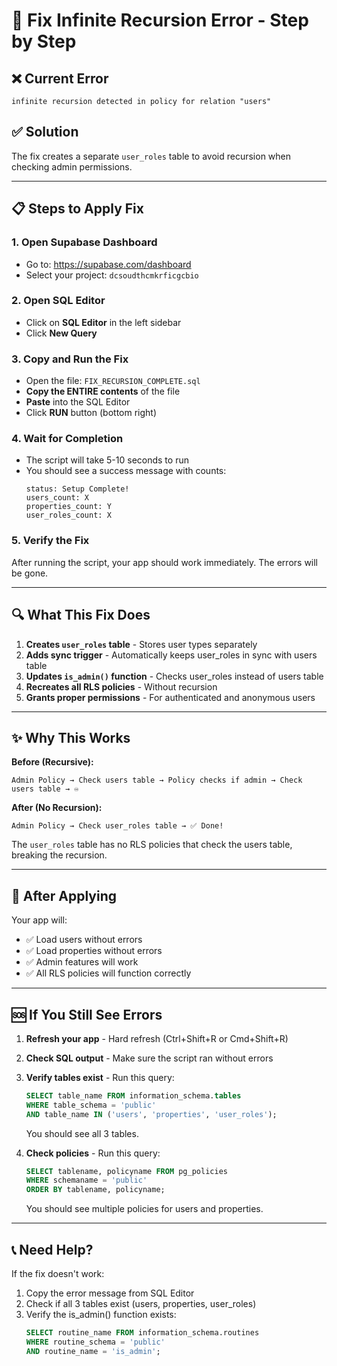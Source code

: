 # 🔧 Fix Infinite Recursion Error - Step by Step

## ❌ Current Error
```
infinite recursion detected in policy for relation "users"
```

## ✅ Solution
The fix creates a separate `user_roles` table to avoid recursion when checking admin permissions.

---

## 📋 Steps to Apply Fix

### 1. Open Supabase Dashboard
- Go to: https://supabase.com/dashboard
- Select your project: `dcsoudthcmkrficgcbio`

### 2. Open SQL Editor
- Click on **SQL Editor** in the left sidebar
- Click **New Query**

### 3. Copy and Run the Fix
- Open the file: `FIX_RECURSION_COMPLETE.sql`
- **Copy the ENTIRE contents** of the file
- **Paste** into the SQL Editor
- Click **RUN** button (bottom right)

### 4. Wait for Completion
- The script will take 5-10 seconds to run
- You should see a success message with counts:
  ```
  status: Setup Complete!
  users_count: X
  properties_count: Y
  user_roles_count: X
  ```

### 5. Verify the Fix
After running the script, your app should work immediately. The errors will be gone.

---

## 🔍 What This Fix Does

1. **Creates `user_roles` table** - Stores user types separately
2. **Adds sync trigger** - Automatically keeps user_roles in sync with users table
3. **Updates `is_admin()` function** - Checks user_roles instead of users table
4. **Recreates all RLS policies** - Without recursion
5. **Grants proper permissions** - For authenticated and anonymous users

---

## ✨ Why This Works

**Before (Recursive):**
```
Admin Policy → Check users table → Policy checks if admin → Check users table → ♾️
```

**After (No Recursion):**
```
Admin Policy → Check user_roles table → ✅ Done!
```

The `user_roles` table has no RLS policies that check the users table, breaking the recursion.

---

## 🎯 After Applying

Your app will:
- ✅ Load users without errors
- ✅ Load properties without errors
- ✅ Admin features will work
- ✅ All RLS policies will function correctly

---

## 🆘 If You Still See Errors

1. **Refresh your app** - Hard refresh (Ctrl+Shift+R or Cmd+Shift+R)
2. **Check SQL output** - Make sure the script ran without errors
3. **Verify tables exist** - Run this query:
   ```sql
   SELECT table_name FROM information_schema.tables 
   WHERE table_schema = 'public' 
   AND table_name IN ('users', 'properties', 'user_roles');
   ```
   You should see all 3 tables.

4. **Check policies** - Run this query:
   ```sql
   SELECT tablename, policyname FROM pg_policies 
   WHERE schemaname = 'public' 
   ORDER BY tablename, policyname;
   ```
   You should see multiple policies for users and properties.

---

## 📞 Need Help?

If the fix doesn't work:
1. Copy the error message from SQL Editor
2. Check if all 3 tables exist (users, properties, user_roles)
3. Verify the is_admin() function exists:
   ```sql
   SELECT routine_name FROM information_schema.routines 
   WHERE routine_schema = 'public' 
   AND routine_name = 'is_admin';
   ```

